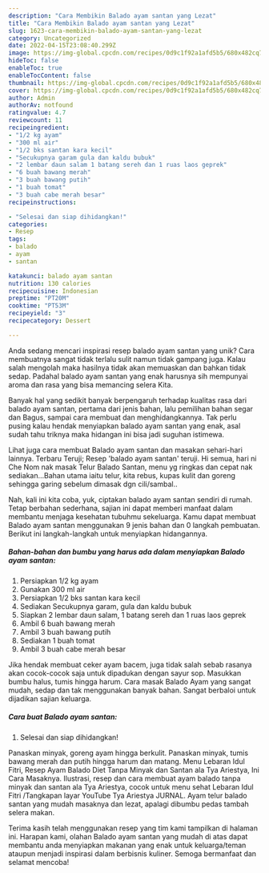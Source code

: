 ```yaml
---
description: "Cara Membikin Balado ayam santan yang Lezat"
title: "Cara Membikin Balado ayam santan yang Lezat"
slug: 1623-cara-membikin-balado-ayam-santan-yang-lezat
category: Uncategorized
date: 2022-04-15T23:08:40.299Z
image: https://img-global.cpcdn.com/recipes/0d9c1f92a1afd5b5/680x482cq70/balado-ayam-santan-foto-resep-utama.jpg
hideToc: false
enableToc: true
enableTocContent: false
thumbnail: https://img-global.cpcdn.com/recipes/0d9c1f92a1afd5b5/680x482cq70/balado-ayam-santan-foto-resep-utama.jpg
cover: https://img-global.cpcdn.com/recipes/0d9c1f92a1afd5b5/680x482cq70/balado-ayam-santan-foto-resep-utama.jpg
author: Admin
authorAv: notfound
ratingvalue: 4.7
reviewcount: 11
recipeingredient:
- "1/2 kg ayam"
- "300 ml air"
- "1/2 bks santan kara kecil"
- "Secukupnya garam gula dan kaldu bubuk"
- "2 lembar daun salam 1 batang sereh dan 1 ruas laos geprek"
- "6 buah bawang merah"
- "3 buah bawang putih"
- "1 buah tomat"
- "3 buah cabe merah besar"
recipeinstructions:

- "Selesai dan siap dihidangkan!"
categories:
- Resep
tags:
- balado
- ayam
- santan

katakunci: balado ayam santan 
nutrition: 130 calories
recipecuisine: Indonesian
preptime: "PT20M"
cooktime: "PT53M"
recipeyield: "3"
recipecategory: Dessert

---
```





Anda sedang mencari inspirasi resep balado ayam santan yang unik? Cara membuatnya sangat tidak terlalu sulit namun tidak gampang juga. Kalau salah mengolah maka hasilnya tidak akan memuaskan dan bahkan tidak sedap. Padahal balado ayam santan yang enak harusnya sih mempunyai aroma dan rasa yang bisa memancing selera Kita.





Banyak hal yang sedikit banyak berpengaruh terhadap kualitas rasa dari balado ayam santan, pertama dari jenis bahan, lalu pemilihan bahan segar dan Bagus, sampai cara membuat dan menghidangkannya. Tak perlu pusing kalau hendak menyiapkan balado ayam santan yang enak,      asal sudah tahu triknya maka hidangan ini bisa jadi suguhan istimewa.














Lihat juga cara membuat Balado ayam santan dan masakan sehari-hari lainnya. Terbaru Teruji; Resep &#39;balado ayam santan&#39; teruji. Hi semua, hari ni Che Nom nak masak Telur Balado Santan, menu yg ringkas dan cepat nak sediakan…Bahan utama iaitu telur, kita rebus, kupas kulit dan goreng sehingga garing sebelum dimasak dgn cili/sambal..






Nah, kali ini kita coba, yuk, ciptakan balado ayam santan sendiri di rumah. Tetap berbahan sederhana, sajian ini dapat memberi manfaat dalam membantu menjaga kesehatan tubuhmu sekeluarga. Kamu dapat membuat Balado ayam santan menggunakan 9 jenis bahan dan 0 langkah pembuatan. Berikut ini langkah-langkah untuk menyiapkan hidangannya.

<!--inarticleads1-->

##### Bahan-bahan dan bumbu yang harus ada dalam menyiapkan Balado ayam santan:

1. Persiapkan 1/2 kg ayam
1. Gunakan 300 ml air
1. Persiapkan 1/2 bks santan kara kecil
1. Sediakan Secukupnya garam, gula dan kaldu bubuk
1. Siapkan 2 lembar daun salam, 1 batang sereh dan 1 ruas laos geprek
1. Ambil 6 buah bawang merah
1. Ambil 3 buah bawang putih
1. Sediakan 1 buah tomat
1. Ambil 3 buah cabe merah besar


Jika hendak membuat ceker ayam bacem, juga tidak salah sebab rasanya akan cocok-cocok saja untuk dipadukan dengan sayur sop. Masukkan bumbu halus, tumis hingga harum. Cara masak Balado Ayam yang sangat mudah, sedap dan tak menggunakan banyak bahan. Sangat berbaloi untuk dijadikan sajian keluarga. 

<!--inarticleads2-->

##### Cara buat Balado ayam santan:


1. Selesai dan siap dihidangkan!

Panaskan minyak, goreng ayam hingga berkulit. Panaskan minyak, tumis bawang merah dan putih hingga harum dan matang. Menu Lebaran Idul Fitri, Resep Ayam Balado Diet Tanpa Minyak dan Santan ala Tya Ariestya, Ini Cara Masaknya. Ilustrasi, resep dan cara membuat ayam balado tanpa minyak dan santan ala Tya Ariestya, cocok untuk menu sehat Lebaran Idul Fitri /Tangkapan layar YouTube Tya Ariestya JURNAL. Ayam telur balado santan yang mudah masaknya dan lezat, apalagi dibumbu pedas tambah selera makan. 

Terima kasih telah menggunakan resep yang tim kami tampilkan di halaman ini. Harapan kami, olahan Balado ayam santan yang mudah di atas dapat membantu anda menyiapkan makanan yang enak untuk keluarga/teman ataupun menjadi inspirasi dalam berbisnis kuliner. Semoga bermanfaat dan selamat mencoba!
